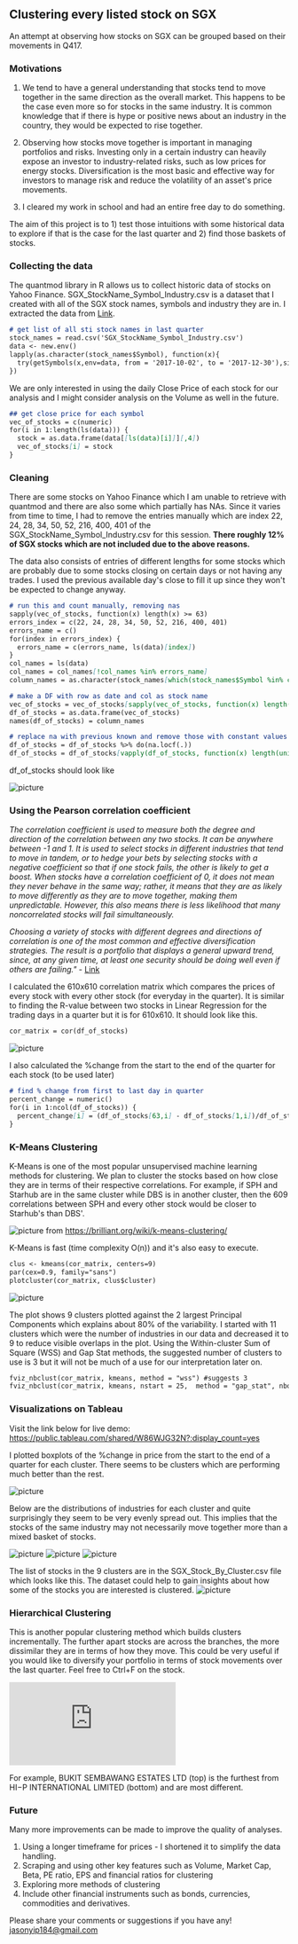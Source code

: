 ## Clustering every listed stock on SGX

An attempt at observing how stocks on SGX can be grouped based on their movements in Q417.

### Motivations

1. We tend to have a general understanding that stocks tend to move together in the same direction as the overall market. This happens to be the case even more so for stocks in the same industry. It is common knowledge that if there is hype or positive news about an industry in the country, they would be expected to rise together.

2. Observing how stocks move together is important in managing portfolios and risks. Investing only in a certain industry can heavily expose an investor to industry-related risks, such as low prices for energy stocks. Diversification is the most basic and effective way for investors to manage risk and reduce the volatility of an asset's price movements. 

3. I cleared my work in school and had an entire free day to do something.

The aim of this project is to 1) test those intuitions with some historical data to explore if that is the case for the last quarter and 2) find those baskets of stocks.

### Collecting the data
The quantmod library in R allows us to collect historic data of stocks on Yahoo Finance. SGX_StockName_Symbol_Industry.csv is a dataset that I created with all of the SGX stock names, symbols and industry they are in. I extracted the data from [Link](https://sginvestors.io/sgx/stock-listing/sector).

```markdown
# get list of all sti stock names in last quarter
stock_names = read.csv('SGX_StockName_Symbol_Industry.csv')
data <- new.env()
lapply(as.character(stock_names$Symbol), function(x){
  try(getSymbols(x,env=data, from = '2017-10-02', to = '2017-12-30'),silent=TRUE)
})
```

We are only interested in using the daily Close Price of each stock for our analysis and I might consider analysis on the Volume as well in the future.

```markdown
## get close price for each symbol
vec_of_stocks = c(numeric)
for(i in 1:length(ls(data))) {
  stock = as.data.frame(data[[ls(data)[i]]][,4])
  vec_of_stocks[i] = stock
}
```
### Cleaning
There are some stocks on Yahoo Finance which I am unable to retrieve with quantmod and there are also some which partially has NAs. Since it varies from time to time, I had to remove the entries manually which are index 22, 24, 28, 34, 50, 52, 216, 400, 401 of the SGX_StockName_Symbol_Industry.csv for this session. **There roughly 12% of SGX stocks which are not included due to the above reasons.**

The data also consists of entries of different lengths for some stocks which are probably due to some stocks closing on certain days or not having any trades. I used the previous available day's close to fill it up since they won't be expected to change anyway.

```markdown
# run this and count manually, removing nas
sapply(vec_of_stocks, function(x) length(x) >= 63)
errors_index = c(22, 24, 28, 34, 50, 52, 216, 400, 401)
errors_name = c()
for(index in errors_index) {
  errors_name = c(errors_name, ls(data)[index])
}
col_names = ls(data)
col_names = col_names[!col_names %in% errors_name]
column_names = as.character(stock_names[which(stock_names$Symbol %in% col_names),]$Name)

# make a DF with row as date and col as stock name
vec_of_stocks = vec_of_stocks[sapply(vec_of_stocks, function(x) length(x) >= 63)]
df_of_stocks = as.data.frame(vec_of_stocks)
names(df_of_stocks) = column_names

# replace na with previous known and remove those with constant values throughout
df_of_stocks = df_of_stocks %>% do(na.locf(.))
df_of_stocks = df_of_stocks[vapply(df_of_stocks, function(x) length(unique(x)) > 1, logical(1L))]
```
df_of_stocks should look like

![picture](ss/ss1.jpg)

### Using the Pearson correlation coefficient
_The correlation coefficient is used to measure both the degree and direction of the correlation between any two stocks. It can be anywhere between -1 and 1. It is used to select stocks in different industries that tend to move in tandem, or to hedge your bets by selecting stocks with a negative coefficient so that if one stock fails, the other is likely to get a boost. When stocks have a correlation coefficient of 0, it does not mean they never behave in the same way; rather, it means that they are as likely to move differently as they are to move together, making them unpredictable. However, this also means there is less likelihood that many noncorrelated stocks will fail simultaneously._

_Choosing a variety of stocks with different degrees and directions of correlation is one of the most common and effective diversification strategies. The result is a portfolio that displays a general upward trend, since, at any given time, at least one security should be doing well even if others are failing."_ - [Link](https://www.investopedia.com/ask/answers/021716/how-does-correlation-affect-stock-market.asp)

I calculated the 610x610 correlation matrix which compares the prices of every stock with every other stock (for everyday in the quarter). It is similar to finding the R-value between two stocks in Linear Regression for the trading days in a quarter but it is for 610x610. It should look like this.

```markdown
cor_matrix = cor(df_of_stocks)
```
![picture](ss/ss2.jpg)

I also calculated the %change from the start to the end of the quarter for each stock (to be used later)

```markdown
# find % change from first to last day in quarter
percent_change = numeric()
for(i in 1:ncol(df_of_stocks)) {
  percent_change[i] = (df_of_stocks[63,i] - df_of_stocks[1,i])/df_of_stocks[1,i] *100
}
```
### K-Means Clustering
K-Means is one of the most popular unsupervised machine learning methods for clustering. We plan to cluster the stocks based on how close they are in terms of their respective correlations. For example, if SPH and Starhub are in the same cluster while DBS is in another cluster, then the 609 correlations between SPH and every other stock would be closer to Starhub's than DBS'. 

![picture](ss/kmeans.jpg)
from https://brilliant.org/wiki/k-means-clustering/

K-Means is fast (time complexity O(n)) and it's also easy to execute.

```markdown
clus <- kmeans(cor_matrix, centers=9)
par(cex=0.9, family="sans")
plotcluster(cor_matrix, clus$cluster)
```
![picture](ss/kmeans_output.jpeg)

The plot shows 9 clusters plotted against the 2 largest Principal Components which explains about 80% of the variability.
I started with 11 clusters which were the number of industries in our data and decreased it to 9 to reduce visible overlaps in the plot. 
Using the Within-cluster Sum of Square (WSS) and Gap Stat methods, the suggested number of clusters to use is 3 but it will not be much of a use for our interpretation later on.

```markdown
fviz_nbclust(cor_matrix, kmeans, method = "wss") #suggests 3
fviz_nbclust(cor_matrix, kmeans, nstart = 25,  method = "gap_stat", nboot = 10) #suggests 3
```

### Visualizations on Tableau
Visit the link below for live demo:
https://public.tableau.com/shared/W86WJG32N?:display_count=yes

I plotted boxplots of the %change in price from the start to the end of a quarter for each cluster. There seems to be clusters which are performing much better than the rest.

![picture](ss/boxplots.jpg)

Below are the distributions of industries for each cluster and quite surprisingly they seem to be very evenly spread out. This implies that the stocks of the same industry may not necessarily move together more than a mixed basket of stocks.

![picture](ss/dist1.jpg)
![picture](ss/dist2.jpg)
![picture](ss/dist3.jpg)

The list of stocks in the 9 clusters are in the SGX_Stock_By_Cluster.csv file which looks like this. The dataset could help to gain insights about how some of the stocks you are interested is clustered.
![picture](ss/excelclusters.jpg)

### Hierarchical Clustering

This is another popular clustering method which builds clusters incrementally. The further apart stocks are across the branches, the more dissimilar they are in terms of how they move. This could be very useful if you would like to diversify your portfolio in terms of stock movements over the last quarter. Feel free to Ctrl+F on the stock.

<embed src="https://github.com/jasonyip184/Clustering_SGX_Stocks/blob/master/ss/HClust.pdf" type="application/pdf" />

For example, BUKIT SEMBAWANG ESTATES LTD (top) is the furthest from HI−P INTERNATIONAL LIMITED (bottom) and are most different.

### Future
Many more improvements can be made to improve the quality of analyses.

1. Using a longer timeframe for prices - I shortened it to simplify the data handling.
2. Scraping and using other key features such as Volume, Market Cap, Beta, PE ratio, EPS and financial ratios for clustering
3. Exploring more methods of clustering
4. Include other financial instruments such as bonds, currencies, commodities and derivatives.

Please share your comments or suggestions if you have any! jasonyip184@gmail.com

